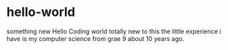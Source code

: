 # hello-world
something new
Hello Coding world totally new to this the little experience i have is my computer science from grae 9 about 10 years ago.
